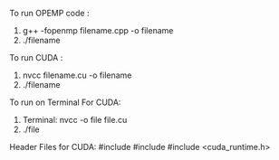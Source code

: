 To run OPEMP code :
1) g++ -fopenmp filename.cpp -o filename
2) ./filename 

To run CUDA :
1) nvcc filename.cu -o filename
2) ./filename

To run on Terminal For CUDA:
1) Terminal: nvcc -o file file.cu
2) ./file

Header Files for CUDA: 
#include <iostream>
#include <vector>
#include <cuda_runtime.h>
